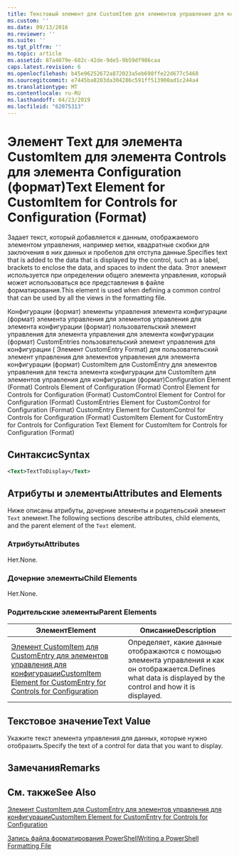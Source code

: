 ```yaml
---
title: Текстовый элемент для CustomItem для элементов управления для конфигурации (формат) | Документация Майкрософт
ms.custom: ''
ms.date: 09/13/2016
ms.reviewer: ''
ms.suite: ''
ms.tgt_pltfrm: ''
ms.topic: article
ms.assetid: 87a4079e-602c-42de-9de5-9b59df986caa
caps.latest.revision: 6
ms.openlocfilehash: b45e96252672a872023a5eb698ffe22d677c5468
ms.sourcegitcommit: e7445ba8203da304286c591ff513900ad1c244a4
ms.translationtype: MT
ms.contentlocale: ru-RU
ms.lasthandoff: 04/23/2019
ms.locfileid: "62075313"
---
```

# <a name="text-element-for-customitem-for-controls-for-configuration-format"></a><span data-ttu-id="d02c2-102">Элемент Text для элемента CustomItem для элемента Controls для элемента Configuration (формат)</span><span class="sxs-lookup"><span data-stu-id="d02c2-102">Text Element for CustomItem for Controls for Configuration (Format)</span></span>

<span data-ttu-id="d02c2-103">Задает текст, который добавляется к данным, отображаемого элементом управления, например метки, квадратные скобки для заключения в них данных и пробелов для отступа данные.</span><span class="sxs-lookup"><span data-stu-id="d02c2-103">Specifies text that is added to the data that is displayed by the control, such as a label, brackets to enclose the data, and spaces to indent the data.</span></span> <span data-ttu-id="d02c2-104">Этот элемент используется при определении общего элемента управления, который может использоваться все представления в файле форматирования.</span><span class="sxs-lookup"><span data-stu-id="d02c2-104">This element is used when defining a common control that can be used by all the views in the formatting file.</span></span>

<span data-ttu-id="d02c2-105">Конфигурации (формат) элементы управления элемента конфигурации (формат) элемента управления для элементов управления для элемента конфигурации (формат) пользовательский элемент управления для элемента управления для элемента конфигурации (формат) CustomEntries пользовательский элемент управления для конфигурации ( Элемент CustomEntry Format) для пользовательский элемент управления для элементов управления для элемента конфигурации (формат) CustomItem для CustomEntry для элементов управления для текста элемента конфигурации для CustomItem для элементов управления для конфигурации (формат)</span><span class="sxs-lookup"><span data-stu-id="d02c2-105">Configuration Element (Format) Controls Element of Configuration (Format) Control Element for Controls for Configuration (Format) CustomControl Element for Control for Configuration (Format) CustomEntries Element for CustomControl for Configuration (Format) CustomEntry Element for CustomControl for Controls for Configuration (Format) CustomItem Element for CustomEntry for Controls for Configuration Text Element for CustomItem for Controls for Configuration (Format)</span></span>

## <a name="syntax"></a><span data-ttu-id="d02c2-106">Синтаксис</span><span class="sxs-lookup"><span data-stu-id="d02c2-106">Syntax</span></span>

```xml
<Text>TextToDisplay</Text>
```

## <a name="attributes-and-elements"></a><span data-ttu-id="d02c2-107">Атрибуты и элементы</span><span class="sxs-lookup"><span data-stu-id="d02c2-107">Attributes and Elements</span></span>

<span data-ttu-id="d02c2-108">Ниже описаны атрибуты, дочерние элементы и родительский элемент `Text` элемент.</span><span class="sxs-lookup"><span data-stu-id="d02c2-108">The following sections describe attributes, child elements, and the parent element of the `Text` element.</span></span>

### <a name="attributes"></a><span data-ttu-id="d02c2-109">Атрибуты</span><span class="sxs-lookup"><span data-stu-id="d02c2-109">Attributes</span></span>

<span data-ttu-id="d02c2-110">Нет.</span><span class="sxs-lookup"><span data-stu-id="d02c2-110">None.</span></span>

### <a name="child-elements"></a><span data-ttu-id="d02c2-111">Дочерние элементы</span><span class="sxs-lookup"><span data-stu-id="d02c2-111">Child Elements</span></span>

<span data-ttu-id="d02c2-112">Нет.</span><span class="sxs-lookup"><span data-stu-id="d02c2-112">None.</span></span>

### <a name="parent-elements"></a><span data-ttu-id="d02c2-113">Родительские элементы</span><span class="sxs-lookup"><span data-stu-id="d02c2-113">Parent Elements</span></span>

|<span data-ttu-id="d02c2-114">Элемент</span><span class="sxs-lookup"><span data-stu-id="d02c2-114">Element</span></span>|<span data-ttu-id="d02c2-115">Описание</span><span class="sxs-lookup"><span data-stu-id="d02c2-115">Description</span></span>|
|-------------|-----------------|
|[<span data-ttu-id="d02c2-116">Элемент CustomItem для CustomEntry для элементов управления для конфигурации</span><span class="sxs-lookup"><span data-stu-id="d02c2-116">CustomItem Element for CustomEntry for Controls for Configuration</span></span>](./customitem-element-for-customentry-for-controls-for-configuration-format.md)|<span data-ttu-id="d02c2-117">Определяет, какие данные отображаются с помощью элемента управления и как он отображается.</span><span class="sxs-lookup"><span data-stu-id="d02c2-117">Defines what data is displayed by the control and how it is displayed.</span></span>|

## <a name="text-value"></a><span data-ttu-id="d02c2-118">Текстовое значение</span><span class="sxs-lookup"><span data-stu-id="d02c2-118">Text Value</span></span>

<span data-ttu-id="d02c2-119">Укажите текст элемента управления для данных, которые нужно отобразить.</span><span class="sxs-lookup"><span data-stu-id="d02c2-119">Specify the text of a control for data that you want to display.</span></span>

## <a name="remarks"></a><span data-ttu-id="d02c2-120">Замечания</span><span class="sxs-lookup"><span data-stu-id="d02c2-120">Remarks</span></span>

## <a name="see-also"></a><span data-ttu-id="d02c2-121">См. также</span><span class="sxs-lookup"><span data-stu-id="d02c2-121">See Also</span></span>

[<span data-ttu-id="d02c2-122">Элемент CustomItem для CustomEntry для элементов управления для конфигурации</span><span class="sxs-lookup"><span data-stu-id="d02c2-122">CustomItem Element for CustomEntry for Controls for Configuration</span></span>](./customitem-element-for-customentry-for-controls-for-configuration-format.md)

[<span data-ttu-id="d02c2-123">Запись файла форматирования PowerShell</span><span class="sxs-lookup"><span data-stu-id="d02c2-123">Writing a PowerShell Formatting File</span></span>](./writing-a-powershell-formatting-file.md)
